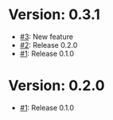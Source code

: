 # Version: 0.3.1

* [#3](https://github.com/robinmatz/changelog-ci-poc/pull/3): New feature
* [#2](https://github.com/robinmatz/changelog-ci-poc/pull/2): Release 0.2.0
* [#1](https://github.com/robinmatz/changelog-ci-poc/pull/1): Release 0.1.0


# Version: 0.2.0

* [#1](https://github.com/robinmatz/changelog-ci-poc/pull/1): Release 0.1.0
